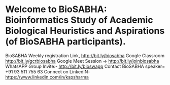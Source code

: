 # Welcome to BioSABHA: Bioinformatics Study of Academic Biological Heuristics and Aspirations (of BioSABHA participants).
BioSABHA Weekly registration Link, http://bit.ly/biosabha
Google Classroom http://bit.ly/gcrbiosabha 
Google Meet Session → http://bit.ly/joinbiosabha 
WhatsAPP Group Invite:- http://bit.ly/bioswapp
Contact BioSABHA speaker= +91 93 511 755 63
Connect on LinkedIN- https://www.linkedin.com/in/kspsharma
